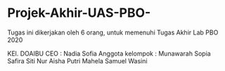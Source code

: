# Projek-Akhir-UAS-PBO-
Tugas ini dikerjakan oleh 6 orang, untuk memenuhi Tugas Akhir Lab PBO 2020

KEl. DOAIBU
CEO              : Nadia Sofia
Anggota kelompok : Munawarah
                   Sopia Safira
                   Siti Nur Aisha
                   Putri Mahela
                   Samuel Wasini
